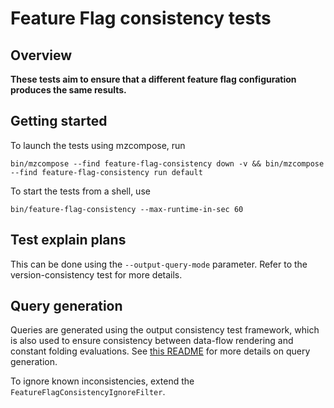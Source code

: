 # Feature Flag consistency tests

## Overview

**These tests aim to ensure that a different feature flag configuration produces the same results.**

## Getting started

To launch the tests using mzcompose, run
```
bin/mzcompose --find feature-flag-consistency down -v && bin/mzcompose --find feature-flag-consistency run default
```
To start the tests from a shell, use
```
bin/feature-flag-consistency --max-runtime-in-sec 60
```

## Test explain plans

This can be done using the `--output-query-mode` parameter. Refer to the version-consistency test for more details.

## Query generation

Queries are generated using the output consistency test framework, which is also used to ensure consistency between
data-flow rendering and constant folding evaluations. See [this README](../output-consistency/README.md) for more
details on query generation.

To ignore known inconsistencies, extend the `FeatureFlagConsistencyIgnoreFilter`.
